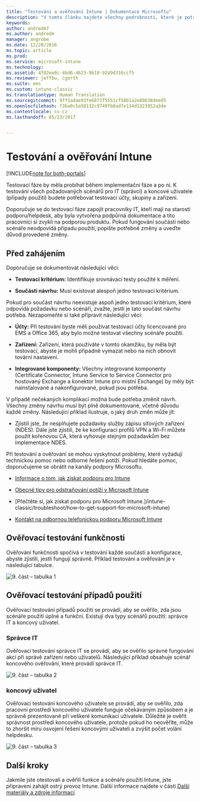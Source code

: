 ```yaml
---
title: "Testování a ověřování Intune | Dokumentace Microsoftu"
description: "V tomto článku najdete všechny podrobnosti, které je potřeba vzít v úvahu při testování a ověřování cloudového řešení Intune ve vašem prostředí."
keywords: 
author: andredm7
ms.author: andredm
manager: angrobe
ms.date: 12/20/2016
ms.topic: article
ms.prod: 
ms.service: microsoft-intune
ms.technology: 
ms.assetid: 4f82ee0c-4bd6-4623-9b10-9249d316ccf5
ms.reviewer: jeffbu, cgerth
ms.suite: ems
ms.custom: intune-classic
ms.translationtype: Human Translation
ms.sourcegitcommit: 9ff1adae93fe6873f5551cf58b1a2e89638dee85
ms.openlocfilehash: f3ba0c5a58132c9749fb8ad7e134d1323952a3de
ms.contentlocale: cs-cz
ms.lasthandoff: 05/23/2017


---
```


# <a name="intune-testing-and-validation"></a>Testování a ověřování Intune

[!INCLUDE[note for both-portals](../includes/note-for-both-portals.md)]

Testovací fáze by měla probíhat během implementační fáze a po ní. K testování všech požadovaných scénářů pro IT (správci) a koncové uživatele (případy použití) budete potřebovat testovací účty, skupiny a zařízení.

Doporučuje se do testovací fáze zapojit pracovníky IT, kteří mají na starosti podporu/helpdesk, aby byla vytvořena podpůrná dokumentace a tito pracovníci si zvykli na podporou produktu. Pokud fungování součásti nebo scénáře neodpovídá případu použití, popište potřebné změny a uveďte důvod provedené změny.

## <a name="before-you-begin"></a>Před zahájením

Doporučuje se dokumentovat následující věci:

-   **Testovací kritérium:** Identifikuje srovnávací testy použité k měření.

-   **Součásti návrhu:** Musí existovat alespoň jedno testovací kritérium.

Pokud pro součást návrhu neexistuje aspoň jedno testovací kritérium, které odpovídá požadavku nebo scénáři, zvažte, jestli je tato součást návrhu potřeba. Nezapomeňte si také připravit následující věci:

-   **Účty:** Při testování byste měli používat testovací účty licencované pro EMS a Office 365, aby bylo možné testovat všechny scénáře použití.

-   **Zařízení:** Zařízení, která používáte v tomto okamžiku, by měla být testovací, abyste je mohli případně vymazat nebo na nich obnovit tovární nastavení.

-   **Integrované komponenty:** Všechny integrované komponenty (Certificate Connector, Intune Service to Service Connector pro hostovaný Exchange a konektor Intune pro místní Exchange) by měly být nainstalované a nakonfigurované, pokud jsou potřeba.

V případě nečekaných komplikací možná bude potřeba změnit návrh. Všechny změny návrhu musí být plně dokumentované, včetně důvodu každé změny. Následující příklad ilustruje, o jaký druh změn může jít:

-   Zjistili jste, že nesplňujete požadavky služby zápisu síťových zařízení (NDES). Dále jste zjistili, že ke konfiguraci profilů VPN a Wi-Fi můžete použít kořenovou CA, která vyhovuje stejným požadavkům bez implementace NDES.

Při testování a ověřování se mohou vyskytnout problémy, které vyžadují technickou pomoc nebo odborné řešení potíží. Pokud hledáte pomoc, doporučujeme se obrátit na kanály podpory Microsoftu.

-   [Informace o tom, jak získat podporu pro Intune](/intune-classic/troubleshoot/how-to-get-support-for-microsoft-intune)

-   [Obecné tipy pro odstraňování potíží v Microsoft Intune](/intune-classic/troubleshoot/general-troubleshooting-tips-for-microsoft-intune)

-   [Přečtěte si, jak získat podporu pro Microsoft Intune.]/intune-classic/troubleshoot/how-to-get-support-for-microsoft-intune)

-   [Kontakt na odbornou telefonickou podporu Microsoft Intune](/intune-classic/troubleshoot/contact-assisted-phone-support-for-microsoft-intune)

## <a name="functional-validation-testing"></a>Ověřovací testování funkčnosti

Ověřování funkčnosti spočívá v testování každé součásti a konfigurace, abyste zjistili, jestli fungují správně. Příklad testování a ověřování je v následující tabulce.

![9. část – tabulka 1](../media/section-9-image-1-table.PNG)

## <a name="use-case-validation-testing"></a>Ověřovací testování případů použití

Ověřovací testování případů použití se provádí, aby se ověřilo, zda jsou scénáře použití úplné a funkční. Existují dva typy scénářů použití: správce IT a koncový uživatel.

### <a name="it-admin"></a>Správce IT

Ověřovací testování správce IT se provádí, aby se ověřilo správné fungování akcí při správě zařízení nebo uživatelů. Následující příklad obsahuje scénář koncového ověřování, které provádí správce IT.

![9. část – tabulka 2](../media/section-9-image-2-table.PNG)

### <a name="end-user"></a>koncový uživatel

Ověřovací testování koncového uživatele se provádí, aby se ověřilo, zda pracovní prostředí koncového uživatele funguje očekávaným způsobem a je správně prezentované při veškeré komunikaci uživatele. Důležité je ověřit správnost prostředí koncového uživatele, protože pokud ho neověříte, může to zhoršit míru osvojení řešení koncovými uživateli a zvýšit počet volání helpdesku.

![9. část – tabulka 3](../media/section-9-image-3-table.PNG)

## <a name="next-steps"></a>Další kroky

Jakmile jste otestovali a ověřili funkce a scénáře použití Intune, jste připraveni zahájit ostrý provoz Intune. Další informace najdete v části [Další materiály a zdroje informací](additional-resources.md).

